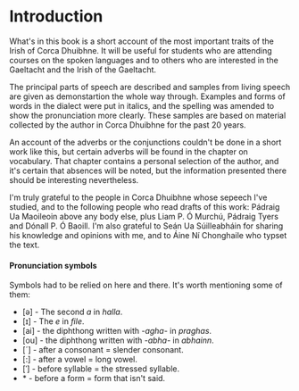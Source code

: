 # Introduction
What's in this book is a short account of the most important traits of the Irish of Corca Dhuibhne. It will be useful for students who are attending courses on the spoken languages and to others who are interested in the Gaeltacht and the Irish of the Gaeltacht.

The principal parts of speech are described and samples from living speech are given as demonstartion the whole way through. Examples and forms of words in the dialect were put in italics, and the spelling was amended to show the pronunciation more clearly. These samples are based on material collected by the author in Corca Dhuibhne for the past 20 years.

An account of the adverbs or the conjunctions couldn't be done in a short work like this, but certain adverbs will be found in the chapter on vocabulary. That chapter contains a personal selection of the author, and it's certain that absences will be noted, but the information presented  there should be interesting nevertheless.

I'm truly grateful to the people in Corca Dhuibhne whose sepeech I've studied, and to the following people who read drafts of this work: Pádraig Ua Maoileoin above any body else, plus Liam P. Ó Murchú, Pádraig Tyers and Dónall P. Ó Baoill. I'm also grateful to Seán Ua Súilleabháin for sharing his knowledge and opinions with me, and to Áine Ní Chonghaile who typset the text.

#### Pronunciation symbols
Symbols had to be relied on here and there. It's worth mentioning some of them:
- \[ə] - The second *a* in *halla*.
- \[ɪ] - The *e* in *file*.
- \[ai] - the diphthong written with *-agha-* in *praghas*.
- \[ou] - the diphthong written with *-abha-* in *abhainn*.
- \[´] - after a consonant = slender consonant.
- \[:] - after a vowel = long vowel.
- \[ˈ] - before syllable = the stressed syllable.
- \* - before a form = form that isn't said.
